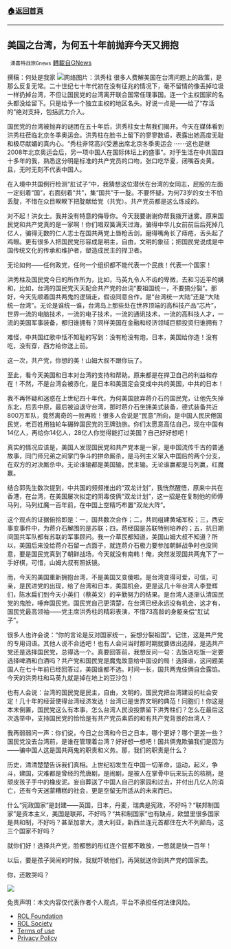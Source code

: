 ###  [:house:返回首頁](https://github.com/ourhimalayas/txt)
---


## 美国之台湾，为何五十年前抛弃今天又拥抱
` 澳喜特战旅Gnews` [轉載自GNews](https://gnews.org/zh-hans/1956910/)

撰稿：何处是我家
![](https://assets.gnews.org/wp-content/uploads/2022/02/020305.jpg)网络图片：洪秀柱
很多人费解美国在台湾问题上的政策，是那么反复无常。二十世纪七十年代初在没有征兆的情况下，毫不留情的像丢掉垃圾一样扔掉台湾，不但让国民党的台湾离开联合国常任理事国。连一个主权国家的名头都没给留下。只是给予一个独立主权的地区名头。好说一点是——给了“存活的”绝对支持，包括武力介入。

国民党的台湾被抛弃的谜团在五十年后，洪秀柱女士帮我们揭开。今天在媒体看到洪秀柱莅临北京冬季奥运会。洪秀柱在脸书上留下的寥寥数语，表露出她高度无耻和极尽献媚的真内心。“秀柱非常高兴受邀出席北京冬季奥运会 ·······这也是继2008年北京奥运会后，另一项中国人在国际体坛上的盛事”。对于生活在中共国四十多年的我，熟悉这分明是标准的共产党员的口吻，张口吃华夏，闭嘴吞炎黄。且，无时无刻不代表中国人。

在入境中共国例行检测“肛试子”中，我猜想这位潜伏在台湾的女同志，屁股的左面一定刻着“国”，右面刻着“共”，集“国共”于一腚。不要怀疑，为何73岁的女士不怕丢腚，不惜在众目睽睽下把腚献给党（共党）。共产党员都是这么炼成的。

对不起！洪女士。我并没有特意的侮辱你。今天我要谢谢你帮我拨开迷雾。原来国民党和共产党真的是一家啊！你们唱双簧满天过海，骗得中华儿女前前后后死掉几亿人，骗得无数的仁人志士在国共两党上唇枪舌剑，磨得嘴角长了痔疮，舌头起了鸡眼。更有很多人把国民党形容成是明主，自由，文明的象征；把国民党说成是中国传统文化的传承和维护者，塑造成民主的捍卫者。

无论如何——任何政党，任何一个组织都不能代表一个民族！代表一个国家！

洪秀柱及国民党今日的所作所为，比如，马英九令人不齿的卑微，去和习近平的媾和，比如，台湾的国民党天天配合共产党的台词“要祖国统一，不要搞分裂”。那好，今天先顺着国共两鬼的逻辑走，假设同意合作，是“台湾统一大陆”还是“大陆统一台湾”。无论是谁统一谁，台湾岛上那些处在世界顶端的高科技产品“芯片”，世界一流的电脑技术，一流的电子技术，一流的通讯技术，一流的高科技人才，一流的美国军事装备，都归谁拥有？同样美国在金融和经济领域巨额投资归谁拥有？

难怪，中共国红歌中恬不知耻的写到：没有枪没有炮，日本，美国给你造！没有吃，没有穿，西方给你送上前。

这一次，共产党，你想的美！山姆大叔不跟你玩了。

至此，看今天美国和日本对台湾的支持和帮助。原来都是在捍卫自己的利益和存在！不然，不是台湾会被赤化，是日本和美国定会变成中共的美国，中共的日本！

我不再怀疑和迷惑在上世纪四十年代，为何美国放弃蒋介石的国民党，让他先失掉东北，后丢中原，最后被迫退守台湾，那时蒋介石坐拥美式装备，德式装备共近800万军队，竟然离奇的一败再败！很多人会说是“民意”所向，是中国人民厌倦国民党，老百姓用独轮车碾碎国民党的王牌劲旅。你们太愿意高估自己，现在中国有14亿人，再给你14亿人，28亿人你觉得能打过美国？自己好好想吧！

真实的情况应该是，美国人发现国民党和共产党本是一家，是中国流传千古的普通故事，同门师兄弟之间掌门争斗的拼命厮杀，是马列主义窜入中国后的两个分支，在双方的对决厮杀中。无论谁输都是美国输，民主输。无论谁赢都是马列赢，红魔赢。

结合郭先生数次提到，中共国的频频推出的“双龙计划”，我恍然醒悟，原来中共在香港，在台湾，在美国屡次拟定的阴毒伎俩“双龙计划”，这一招是在复制他的师傅马列，马列红魔一百年前，在中国上空精巧布置“双龙大阵”。

这个观点的证据俯拾即是：一，国共数次合作；二，共同组建黄埔军校；三，西安事变事件中，为蒋介石解围的是苏联；四，蒋经国是苏联特别培养的；五，抗日期间国共军队都有苏联的军事顾问。我一介草民都知道，美国山姆大叔不知道？所以，美国后来没给蒋介石留一点面子，就连蒋介石极力要参加朝鲜战争时也没同意，要是国民党真到了朝鲜战场，今天就没有南韩！俺，突然发现国共两鬼下了一手好棋，可惜，山姆大叔有照妖镜。

而，今天的美国重新拥抱台湾，不是美国又变傻啦。是台湾变得可爱，可信，可亲，是民进党的出现，给了台湾和日本，美国机会，更是这几十年台湾人李登辉们，陈水扁们到今天小英们（蔡英文）的辛勤努力的结果。是台湾人逐渐认清国民党的鬼脸，唾弃国民党。国民党自己更清楚，在台湾已经永远没有机会，这才有，国民党最高领袖——党主席洪秀柱的精彩表演，不惜73高龄的身躯亲偿“肛试子”。

很多人也许会说：“你的言论是反对国家统一，妄想分裂祖国”。记住，这是共产党的专用词语。其他人说不合适吧！也有人会问当时那时期就要做出选择，是选共产党还是选择国民党，总得选一个。真要回答前，我想反问一句：去饭店吃饭一定要选择啤酒和白酒吗？共产党和国民党是魔鬼故意给中国设的局！选择谁，这问题美国人在七十年前已经回答过，美国谁都不选。时间一长，国共两鬼伎俩自会露馅。今天的洪秀柱和马英九就是掉在地上的豆沙包！

也有人会说：台湾的国民党是民主，自由，文明的，国民党把台湾建设的社会安定！几十年的经营使得台湾经济发达！台湾已是世界文明的典范！同胞们！你这是本末倒置，国民党这么有本事，怎么台湾人民没投票留下洪秀柱们？怎么在最后这次选举中，支持国民党的恰恰是有共产党员素质的和有共产党背景的台湾人？

我再弱弱问一声：你们说，今日之台湾和今日之日本，哪个更好？哪个更差一些？国民党没去台湾前，是谁在管理着台湾？好好想一想吧！国共俩鬼欺骗我们是因为——骗中国人这是国共两鬼的职责和义务。那，我们的职责是什么？

历史，清清楚楚告诉我们真相。上世纪初发生在中国一切革命，运动，起义，争斗，建国，灾难都是曾经的荒唐剧，是闹剧，是被人在掌骨中玩来玩去的核桃，是顽皮孩子手中的橡皮泥。妄自葬送了中国人自己的家园和过去，并付出几亿人的消亡，还有今天迷蒙糟糕的社会，更是空留无所适从的未来而已。

什么“宪政国家”是封建——英国，日本，丹麦，瑞典是宪政，不好吗？“联邦制国家”是资本主义，美国是联邦，不好吗？“共和制国家”也有缺点，欧盟里很多国家是共和制，不好吗？甚至加拿大，澳大利亚，新西兰连元首都住在大不列颠岛，这三个国家不好吗？

就你们好！选择共产党，脸都憋的彤红连个屁都不敢放，一憋就是快一百年！

以后，要是孩子哭闹的时候，我就吓唬他们，再哭就送你到共产党的国家去。

你，还敢哭吗？

![](https://assets.gnews.org/wp-content/uploads/2022/02/TUBIAO-X.jpg)



 

免责声明：本文内容仅代表作者个人观点，平台不承担任何法律风险。

- [ROL Foundation](https://rolfoundation.org/)
- [ROL Society](https://rolsociety.org/)
- [Terms of use](https://gnews.org/terms-of-use-3/)
- [Privacy Policy](https://gnews.org/privacy-policy/)
